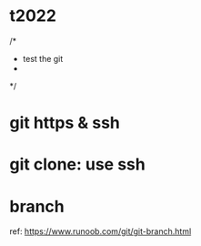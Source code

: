 # t2022
/*
 * test the git
 *
 */
# git https & ssh

#  git clone: use ssh
# branch
ref: https://www.runoob.com/git/git-branch.html
